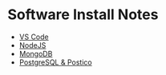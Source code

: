 # Software Install Notes

- [VS Code](visual-studio-code-setup.md)
- [NodeJS](node.md)
- [MongoDB](mongo-install.md)
- [PostgreSQL & Postico](install-postgres-postico.md)

